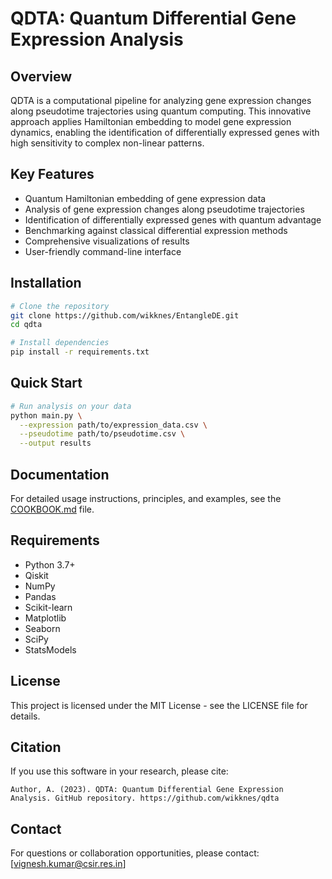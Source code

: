 # QDTA: Quantum Differential Gene Expression Analysis

## Overview

QDTA is a computational pipeline for analyzing gene expression changes along pseudotime trajectories using quantum computing. This innovative approach applies Hamiltonian embedding to model gene expression dynamics, enabling the identification of differentially expressed genes with high sensitivity to complex non-linear patterns.

## Key Features

- Quantum Hamiltonian embedding of gene expression data
- Analysis of gene expression changes along pseudotime trajectories
- Identification of differentially expressed genes with quantum advantage
- Benchmarking against classical differential expression methods
- Comprehensive visualizations of results
- User-friendly command-line interface

## Installation

```bash
# Clone the repository
git clone https://github.com/wikknes/EntangleDE.git
cd qdta

# Install dependencies
pip install -r requirements.txt
```

## Quick Start

```bash
# Run analysis on your data
python main.py \
  --expression path/to/expression_data.csv \
  --pseudotime path/to/pseudotime.csv \
  --output results
```

## Documentation

For detailed usage instructions, principles, and examples, see the [COOKBOOK.md](COOKBOOK.md) file.

## Requirements

- Python 3.7+
- Qiskit
- NumPy
- Pandas
- Scikit-learn
- Matplotlib
- Seaborn
- SciPy
- StatsModels

## License

This project is licensed under the MIT License - see the LICENSE file for details.

## Citation

If you use this software in your research, please cite:

```
Author, A. (2023). QDTA: Quantum Differential Gene Expression Analysis. GitHub repository. https://github.com/wikknes/qdta
```

## Contact

For questions or collaboration opportunities, please contact: [vignesh.kumar@csir.res.in]
